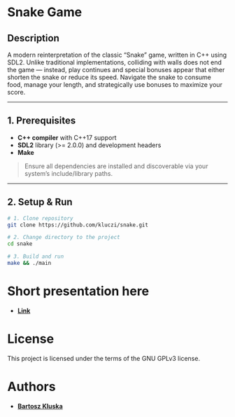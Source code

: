 # Snake Game

## Description

A modern reinterpretation of the classic “Snake” game, written in C++ using SDL2. Unlike traditional implementations, colliding with walls does not end the game — instead, play continues and special bonuses appear that either shorten the snake or reduce its speed. Navigate the snake to consume food, manage your length, and strategically use bonuses to maximize your score.

---

## 1. Prerequisites

-   **C++ compiler** with C++17 support
-   **SDL2** library (>= 2.0.0) and development headers
-   **Make**

> Ensure all dependencies are installed and discoverable via your system’s include/library paths.

---

## 2. Setup & Run

```bash
# 1. Clone repository
git clone https://github.com/kluczi/snake.git

# 2. Change directory to the project
cd snake

# 3. Build and run
make && ./main
```
# Short presentation here
-  **[Link](https://www.youtube.com/shorts/XQ7APOFwD08)**

# License

This project is licensed under the terms of the GNU GPLv3 license.

# Authors

-   **[Bartosz Kluska](https://github.com/kluczi)**
